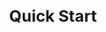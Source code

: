---
title: Quick Start
content-type: "embed-doc"
order: 2

sections:
  - title: "Register as an API Client"
    anchor: "quick-start--register-api-client"
    content: |
      Reach out to [{{ page.contact-email }}](mailto:{{ page.contact-email }}) to obtain a `partner_id` and `partner_key` for your application. These credentials are necessary to authenticate your API calls.

  - title: "Obtain an Access Token"
    anchor: "quick-start--obtain-access-token"
    content: |
      After you receive your `partner_id` and `partner_key`, you'll need to obtain an access token. Calls to the API are authenticated with an access token associated with a Stitch account. Your application can get an access token in one of two ways:

        - By creating a [new Stitch client account](#generate-access-token-new-stitch-client), or
        - By using OAuth to get authorization to an [existing Stitch account](##existing-stitch-clients-oauth2)

        Either method will provide your application with an access token and a Stitch client ID. This information should be stored somewhere safe and passed into the header of every API request for the Stitch client's account. The token will never expire, but the user may revoke access at any time.

        Keep in mind that Stitch client accounts are both owned and managed by the users themselves. For more information on authenticating with the API, refer to the [Authentication guide]({{ page.anchors.authentication | flatify }}).

  - title: "Create a Destination"
    anchor: "quick-start--create-a-destination"
    content: |
      If you're providing a destination for the Stitch client's account, we recommend connecting the destination immediately after the account is created. This ensures that Stitch will have a place to load replicated data as soon as data sources are added.

      The first step to [creating a destination]({{ page.anchors.core-objects.destinations.create-a-destination | flatify }}) is providing the attributes required for the destination's configuration, or form. These attributes are passed in the body of your request as the `connection` argument, along with the destination's `type`:

      ```curl
      curl -X POST {{ page.api-base-url }}/v3/destinations
           -H "Authorization: Bearer <ACCESS_TOKEN>" 
           -H "Content-Type: application/json"
           -d "{
                "type":"redshift",
                "connection": {
                  "host": "<HOST>",
                  "port": 5439,
                  "username": "<USERNAME>",
                  "database": "<DATABASE>",
                  "password": "<PASSWORD>",
                  "ssl": false
                  }
               }"
      ```

      Refer to the [Destination Form Properties object]({{ page.anchors.form-properties.destination-forms.section | flatify }}) to retrieve the attributes required for the `connection` argument for each destination type. **Note**: Each destination has its own unique configuration and set of form attributes.

  - title: "Create a Source"
    anchor: "quick-start--create-a-source"
    content: |
      Source creation is performed through a sequence of [connection steps]({{ page.anchors.data-structures.connection-steps | flatify }}). The required steps and the order of those steps are unique to the source type and are defined in its [Report Card]({{ page.anchors.data-structures.report-cards | flatify }}) object. All source creation, however, begins at the `form` step.

      We recommend using the [Source Type endpoint]({{ page.anchors.core-objects.source-types.section | flatify }}) to prep for source creation. This endpoint contains information about the configuration process and expected properties within each connection step for all source types. For example: You could use this endpoint to dynamically generate a UI or initial setup forms for each source type.

      When [creating a source]({{ page.anchors.core-objects.sources.create-a-source | flatify }}), you can choose to include the [source's form properties]({{ page.anchors.form-properties.source-forms.section | flatify }}) in the `properties` argument. This information can be retrieved using the Source Type endpoint.

      After a source's form is created, the `report_card` object within the source should be used to complete its configuration. The [Report Card]({{ page.anchors.data-structures.report-cards | flatify }}) object provides information about the steps required to configure the connection, their sequence, and the progress towards completing the steps.

      In the sections below, we'll demonstrate two methods for creating a HubSpot source.

    subsections:
      - title: "Method 1: Use the Source Types Endpoint to Provide Properties "
        anchor: "quick-start--source-creation-method-1"
        content: "In this example, we'll use the Source Types endpoint to retrieve the source form properties for HubSpot, which has a `type` of `platform.hubspot`."

        steps:
          - title: "Retrieve HubSpot's Report Card"
            anchor: "quick-start--source-creation-method-1--step-1"
            content: |
              Using the Source Types endpoint, retrieve the report card for `platform.hubspot`:

              ```curl
              curl -X GET {{ page.api-base-url}}/v4/source-types/platform.hubspot
                   -H 'Authorization: Bearer <ACCESS_TOKEN>'
              ```

          - title: "Locate Required Properties for the HubSpot Form"
            anchor: "quick-start--source-creation-method-1--step-2"
            content: |
              Use the response from Step 1 to locate the required properties for the `form` step. **Note**: You do not have to provide system-provided properties to create a source.

              ```json
              {  
                 "type":"platform.hubspot",
                 "current_step":1,
                 "current_step_hints":{  
                    "api":{  
                       "method":"POST",
                       "url":"/v4/sources"
                    },
                    "js":{  
                       "function":"addSource",
                       "options":{  
                          "type":"platform.hubspot"
                       }
                    }
                 },
                 "steps":[  
                    {  
                       "type":"form",                                 // form step
                       "properties":[
                          {  
                             "name":"image_version",                  // system-provided property
                             "required_to_be_fully_configured":true,
                             "provided":false,
                             "is_credential":false,
                             "system_provided":true
                          },
                          {  
                             "name":"frequency_in_minutes",           // required property
                             "required_to_be_fully_configured":true,
                             "provided":false,
                             "is_credential":false,
                             "system_provided":false
                          },
                          {  
                             "name":"start_date",                     // required property
                             "required_to_be_fully_configured":true,
                             "provided":false,
                             "is_credential":false,
                             "system_provided":false
                          }
                       ]
                    },
                    {  
                       "type":"oauth",
                       "properties":[...]
                    },
                    {  
                       "type":"discover_schema",
                       "properties":[ ]
                    },
                    {  
                       "type":"field_selection",
                       "properties":[ ]
                    },
                    {  
                       "type":"fully_configured",
                       "properties":[ ]
                    }
                 ]
              }
              ```

          - title: "Create the HubSpot Source"
            anchor: "quick-start--source-creation-method-1--step-3"
            content: |
              Now that you've retrieved the required `properties` for HubSpot, create the source by using the Create a Source endpoint:

              ```curl
              curl -X POST {{ page.api-base-url}}/v4/sources
                   -H "Authorization: Bearer <ACCESS_TOKEN>" 
                   -H "Content-Type: application/json"
                   -d "{  
                           "type":"platform.hubspot",
                           "display_name":"Hubspot",
                           "properties":{  
                              "start_date":"2018-01-01T00:00:00Z",
                              "frequency_in_minutes":"360"
                           }
                        }"
              ```

      - title: "Method 2: Use the Source's Report Card to Provide Properties"
        anchor: "quick-start--source-creation-method-2"
        content: "In this example, we'll rely on the source's report card to determine which properties we need to provide to create a HubSpot source."
        steps:
          - title: "Create the HubSpot Source"
            anchor: "quick-start--source-creation-method-2--step-1"
            content: |
              First, create the HubSpot source. Notice that we're not providing the `properties` argument this time:

              ```curl
              curl -X POST {{ page.api-base-url}}/v4/sources
                   -H "Authorization: Bearer <ACCESS_TOKEN>" 
                   -H "Content-Type: application/json"
                   -d "{  
                           "type":"platform.hubspot",
                           "display_name":"Hubspot"
                        }"
              ```
          - title: "Locate the Current Step and Current Step Hints"
            anchor: "quick-start--source-creation-method-2--step-2"
            content: |
              Use the response to the request to locate the source's `id`, `current_step`, and `current_step_hints` attributes.

              The data in `current_step` and `current_step_hints` can be used to determine which step is next in the source's configuration, and which properties need to be provided to successfully complete it. **Note**: You do not have to provide system-provided properties to create a source.

              Because we didn't provide the `properties` argument, we're on step 1, which is the `form` step:

              ```json
              {  
                 "properties":{  
                    "image_version":"1.latest"
                 },
                 "updated_at":"2018-01-01T19:13:41Z",
                 "check_job_name":null,
                 "name":"display_name",
                 "type":"platform.hubspot",
                 "deleted_at":null,
                 "system_paused_at":null,
                 "stitch_client_id":"CLIENT_ID",
                 "paused_at":null,
                 "id":12345,                                          // source ID
                 "display_name":"DISPLAY_NAME",
                 "created_at":"2018-01-01T19:13:41Z",
                 "report_card":{  
                    "type":"platform.hubspot",
                    "current_step":1,                                 // current step
                    "current_step_hints":{                            // current step hints
                       "api":{  
                          "method":"PUT",
                          "url":"/v4/sources/12345"
                       }
                    },
                    "steps":[  
                       {  
                          "type":"form",                              // step 1 = form step
                          "properties":[  
                             {  
                                "name":"image_version",               // system-provided property
                                "required_to_be_fully_configured":true,
                                "provided":true,
                                "is_credential":false,
                                "system_provided":true
                             },
                             {  
                                "name":"frequency_in_minutes",        // required property
                                "required_to_be_fully_configured":true,
                                "provided":false,
                                "is_credential":false,
                                "system_provided":false
                             },
                             {  
                                "name":"start_date",                  // required property
                                "required_to_be_fully_configured":true,
                                "provided":false,
                                "is_credential":false,
                                "system_provided":false
                             }
                          ]
                       },
                       {  
                          "type":"oauth",
                          "properties":[...]
                       },
                       {  
                          "type":"discover_schema",
                          "properties":[ ]
                       },
                       {  
                          "type":"field_selection",
                          "properties":[ ]
                       },
                       {  
                          "type":"fully_configured",
                          "properties":[ ]
                       }
                    ]
                 }
              }
              ```
          - title: "Complete the Form Step"
            anchor: "quick-start--source-creation-method-2--step-3"
            content: |
              Now that you've located the necessary information, complete the `form` step by using the [Update a Source]({{ page.anchors.core-objects.sources.update-a-source | flatify }}) endpoint and providing the source's `id` and the `properties` required to complete the step:

              ```curl
              curl -X POST {{ page.api-base-url}}/v4/sources/12345        // source ID
                   -H "Authorization: Bearer <ACCESS_TOKEN>" 
                   -H "Content-Type: application/json"
                   -d "{  
                         "properties":{  
                            "start_date":"2018-01-01T00:00:00Z",
                            "frequency_in_minutes":"360"
                         }
                      }"
              ```

---